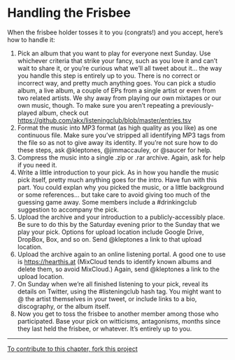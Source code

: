 # Handling the Frisbee

When the frisbee holder tosses it to you (congrats!) and you accept, here’s how to handle it:

1. Pick an album that you want to play for everyone next Sunday. Use whichever criteria that strike your fancy, such as you love it and can’t wait to share it, or you’re curious what we’ll all tweet about it… the way you handle this step is entirely up to you. There is no correct or incorrect way, and pretty much anything goes. You can pick a studio album, a live album, a couple of EPs from a single artist or even from two related artists. We shy away from playing our own mixtapes or our own music, though. To make sure you aren’t repeating a previously-played album, check out https://github.com/akx/listeningclub/blob/master/entries.tsv
2. Format the music into MP3 format (as high quality as you like) as one continuous file. Make sure you’ve stripped all identifying MP3 tags from the file so as not to give away its identity. If you’re not sure how to do these steps, ask @kleptones, @jimmaccauley, or @saucer for help. 
3. Compress the music into a single .zip or .rar archive. Again, ask for help if you need it.
4. Write a little introduction to your pick. As in how you handle the music pick itself, pretty much anything goes for the intro. Have fun with this part. You could explan why you picked the music, or a little background or some references… but take care to avoid giving too much of the guessing game away. Some members include a #drinkingclub suggestion to accompany the pick.
5. Upload the archive and your introduction to a publicly-accessibly place. Be sure to do this by the Saturday evening prior to the Sunday that we play your pick. Options for upload location include Google Drive, DropBox, Box, and so on. Send @kleptones a link to that upload location.
6. Upload the archive again to an online listening portal. A good one to use is https://hearthis.at (MixCloud tends to identify known albums and delete them, so avoid MixCloud.) Again, send @kleptones a link to the upload location.
7. On Sunday when we’re all finished listening to your pick, reveal its details on Twitter, using the #listeningclub hash tag. You might want to @ the artist themselves in your tweet, or include links to a bio, discography, or the album itself.
8. Now you get to toss the frisbee to another member among those who participated. Base your pick on witticisms, antagonisms, months since they last held the frisbee, or whatever. It’s entirely up to you.

----

[To contribute to this chapter, fork this project](https://github.com/murrayjason/lc-howto)
